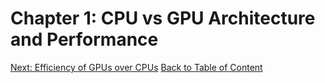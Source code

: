 # Chapter 1: CPU vs GPU Architecture and Performance

[Next: Efficiency of GPUs over CPUs](02_efficiency.md)
[Back to Table of Content](../../Start%20Here.md)